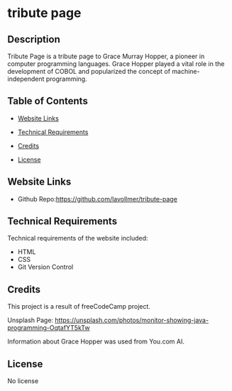 # tribute page

## Description

Tribute Page is a tribute page to Grace Murray Hopper, a pioneer in computer programming languages. Grace Hopper played a vital role in the development of COBOL and popularized the concept of machine-independent programming.

## Table of Contents

- [Website Links](#websitelinks)
- [Technical Requirements](#technicalrequirements)
- [Credits](#credits)
- [License](#license)

  <a id="homepage"></a>

## Website Links

- Github Repo:https://github.com/lavollmer/tribute-page

  <a id="technicalrequirements"></a>

## Technical Requirements

Technical requirements of the website included:

- HTML
- CSS
- Git Version Control

<a id="credits"></a>

## Credits

This project is a result of freeCodeCamp project.

Unsplash Page: https://unsplash.com/photos/monitor-showing-java-programming-OqtafYT5kTw

Information about Grace Hopper was used from You.com AI.

<a id="license"></a>

## License

No license
